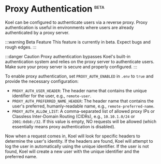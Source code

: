 # Proxy Authentication <sup>Beta</sup>

Koel can be configured to authenticate users via a reverse proxy.
Proxy authentication is useful in environments where users are already authenticated by a proxy server.

:::warning Beta Feature
This feature is currently in beta. Expect bugs and rough edges.
:::

:::danger Caution
Proxy authentication bypasses Koel's built-in authentication system and relies on the proxy server to authenticate users.
Make sure your proxy server is secure and properly configured.
:::

To enable proxy authentication, set `PROXY_AUTH_ENABLED` in `.env` to `true` and provide the necessary configuration:

* `PROXY_AUTH_USER_HEADER`: The header name that contains the unique identifier for the user, e.g., `remote-user`.
* `PROXY_AUTH_PREFERRED_NAME_HEADER`: The header name that contains the user's preferred, humanly-readable name, e.g., `remote-preferred-name`.
* `PROXY_AUTH_ALLOW_LIST`: A comma-separated list of allowed proxy IPs or Classless Inter-Domain Routing (CIDRs), e.g., `10.10.1.0/24` or `2001:0db8:/32`. If this value is empty, NO requests will be allowed (which essentially means proxy authentication is disabled).

Now when a request comes in, Koel will look for specific headers to determine the user's identity.
If the headers are found, Koel will attempt to log the user in automatically using the unique identifier.
If the user is not found, Koel will create a new user with the unique identifier and the preferred name.

<style>
sup {
  font-size: 0.8rem;
  text-transform: uppercase;
  opacity: .8;
}
</style>
